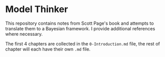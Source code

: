 # Model Thinker

This repository contains notes from Scott Page's book and attempts to translate them to a Bayesian framework. I provide additional references where necessary.

The first 4 chapters are collected in the `0-Introduction.md` file, the rest of chapter will each have their own `.md` file.